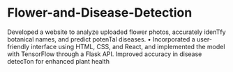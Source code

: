 # Flower-and-Disease-Detection
Developed a website to analyze uploaded flower photos, accurately idenTfy botanical names, and predict potenTal diseases. • Incorporated a user-friendly interface using HTML, CSS, and React, and implemented the model with TensorFlow through a Flask API. Improved accuracy in disease detecTon for enhanced plant health
